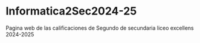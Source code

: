 # Informatica2Sec2024-25
Pagina web de las calificaciones de Segundo de secundaria liceo excellens 2024-2025

